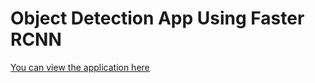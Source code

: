 # Object Detection App Using Faster RCNN
<a href="https://deepshikhar-streamlit02-app2-mlk0zj.streamlitapp.com/" target="_blank">You can view the application here </a>
